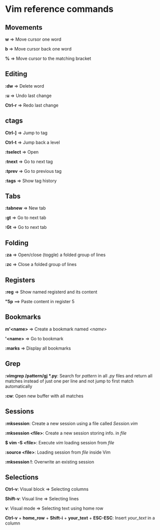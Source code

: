 Vim reference commands
=======================

Movements
---------
**w** => Move cursor one word

**b** => Move cursor back one word

**%** => Move cursor to the matching bracket


Editing
--------

**:dw** => Delete word

**:u** => Undo last change

**Ctrl-r** => Redo last change


ctags
-----

**Ctrl-]** => Jump to tag

**Ctrl-t** => Jump back a level

**:tselect** => Open

**:tnext** => Go to next tag

**:tprev** => Go to previous tag

**:tags** => Show tag history


Tabs
----

**:tabnew** => New tab

**:gt** => Go to next tab

**:Gt** => Go to next tab


Folding
-------

**:za** => Open/close (toggle) a folded group of lines

**:zc** => Close a folded group of lines


Registers
---------

**:reg** => Show named registerd and its content

**"5p** ==> Paste content in register 5


Bookmarks
---------

**m'\<name\>** => Create a bookmark named *\<name\>*

**'\<name\>** => Go to *<name>* bookmark

**:marks** => Display all bookmarks

Grep
----

**:vimgrep /pattern/gj \*.py**: Search for *pattern* in all *.py* files and return all matches instead of just one per line and not jump to first match automatically

**:cw**: Open new buffer with all matches

Sessions
---------

**:mksession**: Create a new session using a file called *Session.vim*

**:mksession \<file\>**: Create a new session storing info. in *file*

**$ vim -S \<file\>**: Execute *vim* loading session from *file*

**:source \<file\>**: Loading session from *file* inside Vim

**:mksession !**: Overwrite an existing session

Selections
-----------

**Ctrl-v**: Visual block => Selecting columns

**Shift-v**: Visual line => Selecting lines

**v**: Visual mode => Selecting text using home row

**Ctrl-v** + **home_row** + **Shift-i** + **your_text** + **ESC-ESC**: Insert *your_text* in a column
